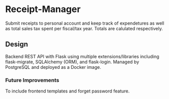 # Receipt-Manager

Submit receipts to personal account and keep track of expendetures as well as total sales tax spent per fiscal/tax year.
Totals are calulated respectively.

## Design

Backend REST API with Flask using multiple extensions/libraries including flask-migrate, SQLAlchemy (ORM), and flask-login. Managed by PostgreSQL and deployed as a Docker image.

### Future Improvements

To include frontend templates and forget password feature.
